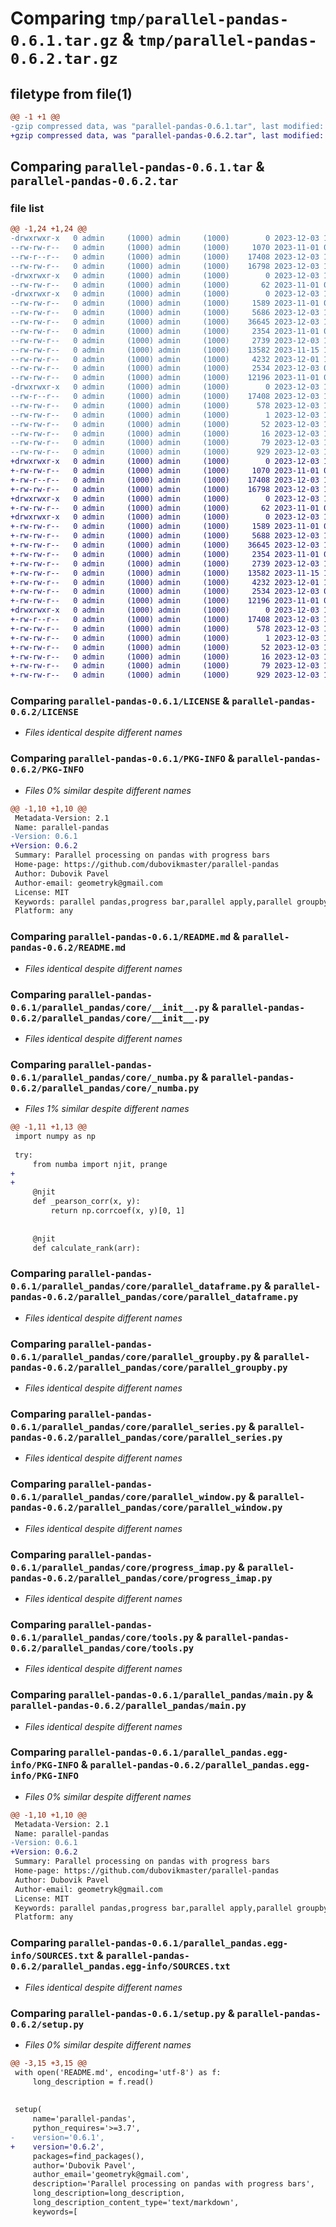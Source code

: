 # Comparing `tmp/parallel-pandas-0.6.1.tar.gz` & `tmp/parallel-pandas-0.6.2.tar.gz`

## filetype from file(1)

```diff
@@ -1 +1 @@
-gzip compressed data, was "parallel-pandas-0.6.1.tar", last modified: Sun Dec  3 13:05:28 2023, max compression
+gzip compressed data, was "parallel-pandas-0.6.2.tar", last modified: Sun Dec  3 13:10:40 2023, max compression
```

## Comparing `parallel-pandas-0.6.1.tar` & `parallel-pandas-0.6.2.tar`

### file list

```diff
@@ -1,24 +1,24 @@
-drwxrwxr-x   0 admin     (1000) admin     (1000)        0 2023-12-03 13:05:28.881657 parallel-pandas-0.6.1/
--rw-rw-r--   0 admin     (1000) admin     (1000)     1070 2023-11-01 07:22:35.000000 parallel-pandas-0.6.1/LICENSE
--rw-r--r--   0 admin     (1000) admin     (1000)    17408 2023-12-03 13:05:28.881657 parallel-pandas-0.6.1/PKG-INFO
--rw-rw-r--   0 admin     (1000) admin     (1000)    16798 2023-12-03 12:36:17.000000 parallel-pandas-0.6.1/README.md
-drwxrwxr-x   0 admin     (1000) admin     (1000)        0 2023-12-03 13:05:28.877657 parallel-pandas-0.6.1/parallel_pandas/
--rw-rw-r--   0 admin     (1000) admin     (1000)       62 2023-11-01 07:22:35.000000 parallel-pandas-0.6.1/parallel_pandas/__init__.py
-drwxrwxr-x   0 admin     (1000) admin     (1000)        0 2023-12-03 13:05:28.881657 parallel-pandas-0.6.1/parallel_pandas/core/
--rw-rw-r--   0 admin     (1000) admin     (1000)     1589 2023-11-01 08:05:12.000000 parallel-pandas-0.6.1/parallel_pandas/core/__init__.py
--rw-rw-r--   0 admin     (1000) admin     (1000)     5686 2023-12-03 13:03:18.000000 parallel-pandas-0.6.1/parallel_pandas/core/_numba.py
--rw-rw-r--   0 admin     (1000) admin     (1000)    36645 2023-12-03 12:53:28.000000 parallel-pandas-0.6.1/parallel_pandas/core/parallel_dataframe.py
--rw-rw-r--   0 admin     (1000) admin     (1000)     2354 2023-11-01 07:22:35.000000 parallel-pandas-0.6.1/parallel_pandas/core/parallel_groupby.py
--rw-rw-r--   0 admin     (1000) admin     (1000)     2739 2023-12-03 12:26:15.000000 parallel-pandas-0.6.1/parallel_pandas/core/parallel_series.py
--rw-rw-r--   0 admin     (1000) admin     (1000)    13582 2023-11-15 14:00:45.000000 parallel-pandas-0.6.1/parallel_pandas/core/parallel_window.py
--rw-rw-r--   0 admin     (1000) admin     (1000)     4232 2023-12-01 16:35:51.000000 parallel-pandas-0.6.1/parallel_pandas/core/progress_imap.py
--rw-rw-r--   0 admin     (1000) admin     (1000)     2534 2023-12-03 09:36:09.000000 parallel-pandas-0.6.1/parallel_pandas/core/tools.py
--rw-rw-r--   0 admin     (1000) admin     (1000)    12196 2023-11-01 08:04:40.000000 parallel-pandas-0.6.1/parallel_pandas/main.py
-drwxrwxr-x   0 admin     (1000) admin     (1000)        0 2023-12-03 13:05:28.881657 parallel-pandas-0.6.1/parallel_pandas.egg-info/
--rw-r--r--   0 admin     (1000) admin     (1000)    17408 2023-12-03 13:05:28.000000 parallel-pandas-0.6.1/parallel_pandas.egg-info/PKG-INFO
--rw-rw-r--   0 admin     (1000) admin     (1000)      578 2023-12-03 13:05:28.000000 parallel-pandas-0.6.1/parallel_pandas.egg-info/SOURCES.txt
--rw-rw-r--   0 admin     (1000) admin     (1000)        1 2023-12-03 13:05:28.000000 parallel-pandas-0.6.1/parallel_pandas.egg-info/dependency_links.txt
--rw-rw-r--   0 admin     (1000) admin     (1000)       52 2023-12-03 13:05:28.000000 parallel-pandas-0.6.1/parallel_pandas.egg-info/requires.txt
--rw-rw-r--   0 admin     (1000) admin     (1000)       16 2023-12-03 13:05:28.000000 parallel-pandas-0.6.1/parallel_pandas.egg-info/top_level.txt
--rw-rw-r--   0 admin     (1000) admin     (1000)       79 2023-12-03 13:05:28.881657 parallel-pandas-0.6.1/setup.cfg
--rw-rw-r--   0 admin     (1000) admin     (1000)      929 2023-12-03 13:05:18.000000 parallel-pandas-0.6.1/setup.py
+drwxrwxr-x   0 admin     (1000) admin     (1000)        0 2023-12-03 13:10:40.457297 parallel-pandas-0.6.2/
+-rw-rw-r--   0 admin     (1000) admin     (1000)     1070 2023-11-01 07:22:35.000000 parallel-pandas-0.6.2/LICENSE
+-rw-r--r--   0 admin     (1000) admin     (1000)    17408 2023-12-03 13:10:40.457297 parallel-pandas-0.6.2/PKG-INFO
+-rw-rw-r--   0 admin     (1000) admin     (1000)    16798 2023-12-03 12:36:17.000000 parallel-pandas-0.6.2/README.md
+drwxrwxr-x   0 admin     (1000) admin     (1000)        0 2023-12-03 13:10:40.453297 parallel-pandas-0.6.2/parallel_pandas/
+-rw-rw-r--   0 admin     (1000) admin     (1000)       62 2023-11-01 07:22:35.000000 parallel-pandas-0.6.2/parallel_pandas/__init__.py
+drwxrwxr-x   0 admin     (1000) admin     (1000)        0 2023-12-03 13:10:40.453297 parallel-pandas-0.6.2/parallel_pandas/core/
+-rw-rw-r--   0 admin     (1000) admin     (1000)     1589 2023-11-01 08:05:12.000000 parallel-pandas-0.6.2/parallel_pandas/core/__init__.py
+-rw-rw-r--   0 admin     (1000) admin     (1000)     5688 2023-12-03 13:10:27.000000 parallel-pandas-0.6.2/parallel_pandas/core/_numba.py
+-rw-rw-r--   0 admin     (1000) admin     (1000)    36645 2023-12-03 12:53:28.000000 parallel-pandas-0.6.2/parallel_pandas/core/parallel_dataframe.py
+-rw-rw-r--   0 admin     (1000) admin     (1000)     2354 2023-11-01 07:22:35.000000 parallel-pandas-0.6.2/parallel_pandas/core/parallel_groupby.py
+-rw-rw-r--   0 admin     (1000) admin     (1000)     2739 2023-12-03 12:26:15.000000 parallel-pandas-0.6.2/parallel_pandas/core/parallel_series.py
+-rw-rw-r--   0 admin     (1000) admin     (1000)    13582 2023-11-15 14:00:45.000000 parallel-pandas-0.6.2/parallel_pandas/core/parallel_window.py
+-rw-rw-r--   0 admin     (1000) admin     (1000)     4232 2023-12-01 16:35:51.000000 parallel-pandas-0.6.2/parallel_pandas/core/progress_imap.py
+-rw-rw-r--   0 admin     (1000) admin     (1000)     2534 2023-12-03 09:36:09.000000 parallel-pandas-0.6.2/parallel_pandas/core/tools.py
+-rw-rw-r--   0 admin     (1000) admin     (1000)    12196 2023-11-01 08:04:40.000000 parallel-pandas-0.6.2/parallel_pandas/main.py
+drwxrwxr-x   0 admin     (1000) admin     (1000)        0 2023-12-03 13:10:40.453297 parallel-pandas-0.6.2/parallel_pandas.egg-info/
+-rw-r--r--   0 admin     (1000) admin     (1000)    17408 2023-12-03 13:10:40.000000 parallel-pandas-0.6.2/parallel_pandas.egg-info/PKG-INFO
+-rw-rw-r--   0 admin     (1000) admin     (1000)      578 2023-12-03 13:10:40.000000 parallel-pandas-0.6.2/parallel_pandas.egg-info/SOURCES.txt
+-rw-rw-r--   0 admin     (1000) admin     (1000)        1 2023-12-03 13:10:40.000000 parallel-pandas-0.6.2/parallel_pandas.egg-info/dependency_links.txt
+-rw-rw-r--   0 admin     (1000) admin     (1000)       52 2023-12-03 13:10:40.000000 parallel-pandas-0.6.2/parallel_pandas.egg-info/requires.txt
+-rw-rw-r--   0 admin     (1000) admin     (1000)       16 2023-12-03 13:10:40.000000 parallel-pandas-0.6.2/parallel_pandas.egg-info/top_level.txt
+-rw-rw-r--   0 admin     (1000) admin     (1000)       79 2023-12-03 13:10:40.457297 parallel-pandas-0.6.2/setup.cfg
+-rw-rw-r--   0 admin     (1000) admin     (1000)      929 2023-12-03 13:10:27.000000 parallel-pandas-0.6.2/setup.py
```

### Comparing `parallel-pandas-0.6.1/LICENSE` & `parallel-pandas-0.6.2/LICENSE`

 * *Files identical despite different names*

### Comparing `parallel-pandas-0.6.1/PKG-INFO` & `parallel-pandas-0.6.2/PKG-INFO`

 * *Files 0% similar despite different names*

```diff
@@ -1,10 +1,10 @@
 Metadata-Version: 2.1
 Name: parallel-pandas
-Version: 0.6.1
+Version: 0.6.2
 Summary: Parallel processing on pandas with progress bars
 Home-page: https://github.com/dubovikmaster/parallel-pandas
 Author: Dubovik Pavel
 Author-email: geometryk@gmail.com
 License: MIT
 Keywords: parallel pandas,progress bar,parallel apply,parallel groupby,multiprocessing bar
 Platform: any
```

### Comparing `parallel-pandas-0.6.1/README.md` & `parallel-pandas-0.6.2/README.md`

 * *Files identical despite different names*

### Comparing `parallel-pandas-0.6.1/parallel_pandas/core/__init__.py` & `parallel-pandas-0.6.2/parallel_pandas/core/__init__.py`

 * *Files identical despite different names*

### Comparing `parallel-pandas-0.6.1/parallel_pandas/core/_numba.py` & `parallel-pandas-0.6.2/parallel_pandas/core/_numba.py`

 * *Files 1% similar despite different names*

```diff
@@ -1,11 +1,13 @@
 import numpy as np
 
 try:
     from numba import njit, prange
+
+
     @njit
     def _pearson_corr(x, y):
         return np.corrcoef(x, y)[0, 1]
 
 
     @njit
     def calculate_rank(arr):
```

### Comparing `parallel-pandas-0.6.1/parallel_pandas/core/parallel_dataframe.py` & `parallel-pandas-0.6.2/parallel_pandas/core/parallel_dataframe.py`

 * *Files identical despite different names*

### Comparing `parallel-pandas-0.6.1/parallel_pandas/core/parallel_groupby.py` & `parallel-pandas-0.6.2/parallel_pandas/core/parallel_groupby.py`

 * *Files identical despite different names*

### Comparing `parallel-pandas-0.6.1/parallel_pandas/core/parallel_series.py` & `parallel-pandas-0.6.2/parallel_pandas/core/parallel_series.py`

 * *Files identical despite different names*

### Comparing `parallel-pandas-0.6.1/parallel_pandas/core/parallel_window.py` & `parallel-pandas-0.6.2/parallel_pandas/core/parallel_window.py`

 * *Files identical despite different names*

### Comparing `parallel-pandas-0.6.1/parallel_pandas/core/progress_imap.py` & `parallel-pandas-0.6.2/parallel_pandas/core/progress_imap.py`

 * *Files identical despite different names*

### Comparing `parallel-pandas-0.6.1/parallel_pandas/core/tools.py` & `parallel-pandas-0.6.2/parallel_pandas/core/tools.py`

 * *Files identical despite different names*

### Comparing `parallel-pandas-0.6.1/parallel_pandas/main.py` & `parallel-pandas-0.6.2/parallel_pandas/main.py`

 * *Files identical despite different names*

### Comparing `parallel-pandas-0.6.1/parallel_pandas.egg-info/PKG-INFO` & `parallel-pandas-0.6.2/parallel_pandas.egg-info/PKG-INFO`

 * *Files 0% similar despite different names*

```diff
@@ -1,10 +1,10 @@
 Metadata-Version: 2.1
 Name: parallel-pandas
-Version: 0.6.1
+Version: 0.6.2
 Summary: Parallel processing on pandas with progress bars
 Home-page: https://github.com/dubovikmaster/parallel-pandas
 Author: Dubovik Pavel
 Author-email: geometryk@gmail.com
 License: MIT
 Keywords: parallel pandas,progress bar,parallel apply,parallel groupby,multiprocessing bar
 Platform: any
```

### Comparing `parallel-pandas-0.6.1/parallel_pandas.egg-info/SOURCES.txt` & `parallel-pandas-0.6.2/parallel_pandas.egg-info/SOURCES.txt`

 * *Files identical despite different names*

### Comparing `parallel-pandas-0.6.1/setup.py` & `parallel-pandas-0.6.2/setup.py`

 * *Files 0% similar despite different names*

```diff
@@ -3,15 +3,15 @@
 with open('README.md', encoding='utf-8') as f:
     long_description = f.read()
 
 
 setup(
     name='parallel-pandas',
     python_requires='>=3.7',
-    version='0.6.1',
+    version='0.6.2',
     packages=find_packages(),
     author='Dubovik Pavel',
     author_email='geometryk@gmail.com',
     description='Parallel processing on pandas with progress bars',
     long_description=long_description,
     long_description_content_type='text/markdown',
     keywords=[
```

